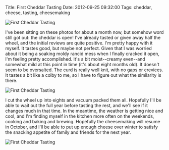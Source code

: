 Title: First Cheddar Tasting
Date: 2012-09-25 09:32:00
Tags: cheddar, cheese, tasting, cheesemaking


![First Cheddar Tasting]({filename}/images/7819999662.jpg)

I've been sitting on these photos for about a month now, but somehow word still got out: the cheddar is open! I've already tasted or given away half the wheel, and the initial reviews are quite positive. I'm pretty happy with it myself. It tastes good, but maybe not perfect. Given that I was worried about it being a soaking moldy rancid mess when I finally cracked it open, I'm feeling pretty accomplished. It's a bit moist--creamy even--and somewhat mild at this point in time (it's about eight months old). It doesn't seem to be oversalted. The curd is really well knit, with no gaps or crevices. It tastes a bit like a colby to me, so I have to figure out what the similarity is there.

![First Cheddar Tasting]({filename}/images/7819974674.jpg)

I cut the wheel up into eights and vacuum packed them all. Hopefully I'll be able to wait out the full year before tasting the rest, and we'll see if it changes much in that time. In the meantime, the weather is getting nice and cool, and I'm finding myself in the kitchen more often on the weekends, cooking and baking and brewing. Hopefully the cheesemaking will resume in October, and I'll be able to put up enough cheese over winter to satisfy the snacking appetite of family and friends for the next year.

![First Cheddar Tasting]({filename}/images/7820045254.jpg)

